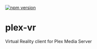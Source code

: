 [![npm version](https://badge.fury.io/js/plex-vr.svg)](https://badge.fury.io/js/plex-vr)

# plex-vr
Virtual Reality client for Plex Media Server
